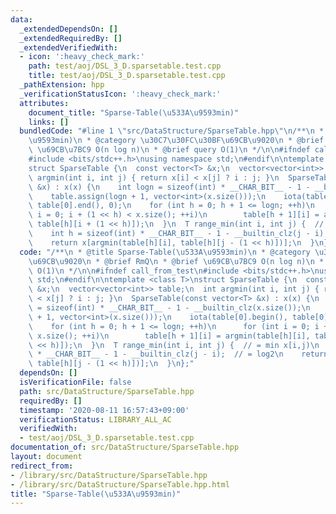 ```yaml
---
data:
  _extendedDependsOn: []
  _extendedRequiredBy: []
  _extendedVerifiedWith:
  - icon: ':heavy_check_mark:'
    path: test/aoj/DSL_3_D.sparsetable.test.cpp
    title: test/aoj/DSL_3_D.sparsetable.test.cpp
  _pathExtension: hpp
  _verificationStatusIcon: ':heavy_check_mark:'
  attributes:
    document_title: "Sparse-Table(\u533A\u9593min)"
    links: []
  bundledCode: "#line 1 \"src/DataStructure/SparseTable.hpp\"\n/**\n * @title Sparse-Table(\u533A\
    \u9593min)\n * @category \u30C7\u30FC\u30BF\u69CB\u9020\n * @brief RmQ\n * @brief\
    \ \u69CB\u7BC9 O(n log n)\n * @brief query O(1)\n */\n\n#ifndef call_from_test\n\
    #include <bits/stdc++.h>\nusing namespace std;\n#endif\n\ntemplate <class T>\n\
    struct SparseTable {\n  const vector<T> &x;\n  vector<vector<int>> table;\n  int\
    \ argmin(int i, int j) { return x[i] < x[j] ? i : j; }\n  SparseTable(const vector<T>\
    \ &x) : x(x) {\n    int logn = sizeof(int) * __CHAR_BIT__ - 1 - __builtin_clz(x.size());\n\
    \    table.assign(logn + 1, vector<int>(x.size()));\n    iota(table[0].begin(),\
    \ table[0].end(), 0);\n    for (int h = 0; h + 1 <= logn; ++h)\n      for (int\
    \ i = 0; i + (1 << h) < x.size(); ++i)\n        table[h + 1][i] = argmin(table[h][i],\
    \ table[h][i + (1 << h)]);\n  }\n  T range_min(int i, int j) {  // = min x[i,j)\n\
    \    int h = sizeof(int) * __CHAR_BIT__ - 1 - __builtin_clz(j - i);  // = log2\n\
    \    return x[argmin(table[h][i], table[h][j - (1 << h)])];\n  }\n};\n"
  code: "/**\n * @title Sparse-Table(\u533A\u9593min)\n * @category \u30C7\u30FC\u30BF\
    \u69CB\u9020\n * @brief RmQ\n * @brief \u69CB\u7BC9 O(n log n)\n * @brief query\
    \ O(1)\n */\n\n#ifndef call_from_test\n#include <bits/stdc++.h>\nusing namespace\
    \ std;\n#endif\n\ntemplate <class T>\nstruct SparseTable {\n  const vector<T>\
    \ &x;\n  vector<vector<int>> table;\n  int argmin(int i, int j) { return x[i]\
    \ < x[j] ? i : j; }\n  SparseTable(const vector<T> &x) : x(x) {\n    int logn\
    \ = sizeof(int) * __CHAR_BIT__ - 1 - __builtin_clz(x.size());\n    table.assign(logn\
    \ + 1, vector<int>(x.size()));\n    iota(table[0].begin(), table[0].end(), 0);\n\
    \    for (int h = 0; h + 1 <= logn; ++h)\n      for (int i = 0; i + (1 << h) <\
    \ x.size(); ++i)\n        table[h + 1][i] = argmin(table[h][i], table[h][i + (1\
    \ << h)]);\n  }\n  T range_min(int i, int j) {  // = min x[i,j)\n    int h = sizeof(int)\
    \ * __CHAR_BIT__ - 1 - __builtin_clz(j - i);  // = log2\n    return x[argmin(table[h][i],\
    \ table[h][j - (1 << h)])];\n  }\n};"
  dependsOn: []
  isVerificationFile: false
  path: src/DataStructure/SparseTable.hpp
  requiredBy: []
  timestamp: '2020-08-11 16:57:43+09:00'
  verificationStatus: LIBRARY_ALL_AC
  verifiedWith:
  - test/aoj/DSL_3_D.sparsetable.test.cpp
documentation_of: src/DataStructure/SparseTable.hpp
layout: document
redirect_from:
- /library/src/DataStructure/SparseTable.hpp
- /library/src/DataStructure/SparseTable.hpp.html
title: "Sparse-Table(\u533A\u9593min)"
---
```

